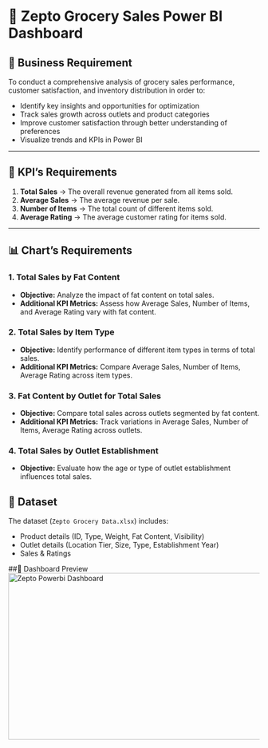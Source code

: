 # 🛒 Zepto Grocery Sales Power BI Dashboard

## 📌 Business Requirement
To conduct a comprehensive analysis of grocery sales performance, customer satisfaction, and inventory distribution in order to:
- Identify key insights and opportunities for optimization
- Track sales growth across outlets and product categories
- Improve customer satisfaction through better understanding of preferences
- Visualize trends and KPIs in Power BI

---

## 🎯 KPI’s Requirements
1. **Total Sales** → The overall revenue generated from all items sold.  
2. **Average Sales** → The average revenue per sale.  
3. **Number of Items** → The total count of different items sold.  
4. **Average Rating** → The average customer rating for items sold.  

---

## 📊 Chart’s Requirements

### 1. Total Sales by Fat Content  
- **Objective:** Analyze the impact of fat content on total sales.  
- **Additional KPI Metrics:** Assess how Average Sales, Number of Items, and Average Rating vary with fat content.   

### 2. Total Sales by Item Type  
- **Objective:** Identify performance of different item types in terms of total sales.  
- **Additional KPI Metrics:** Compare Average Sales, Number of Items, Average Rating across item types.   

### 3. Fat Content by Outlet for Total Sales  
- **Objective:** Compare total sales across outlets segmented by fat content.  
- **Additional KPI Metrics:** Track variations in Average Sales, Number of Items, Average Rating across outlets.   

### 4. Total Sales by Outlet Establishment  
- **Objective:** Evaluate how the age or type of outlet establishment influences total sales.  


## 📂 Dataset
The dataset (`Zepto Grocery Data.xlsx`) includes:
- Product details (ID, Type, Weight, Fat Content, Visibility)  
- Outlet details (Location Tier, Size, Type, Establishment Year)  
- Sales & Ratings

##📸 Dashboard Preview
<img width="604" height="334" alt="Zepto Powerbi Dashboard" src="https://github.com/user-attachments/assets/40bcf517-76c3-4d91-a5d5-0e4c19678439" />


